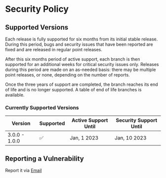 # Security Policy

## Supported Versions

Each release is fully supported for six months from its initial stable release. During this period, bugs and security issues that have been reported are fixed and are released in regular point releases.

After this six months period of active support, each branch is then supported for an additional weeks for critical security issues only. Releases during this period are made on an as-needed basis: there may be multiple point releases, or none, depending on the number of reports.

Once the three years of support are completed, the branch reaches its end of life and is no longer supported. A table of end of life branches is available.

### Currently Supported Versions

| Version       | Supported           | Active Support Until | Security Support Until |
| ------------- | ------------------- | -------------------- | ---------------------- |
| 3.0.0 - 1.0.0 | :white_check_mark:  | Jan, 1 2023          | Jan, 10 2023           |

## Reporting a Vulnerability

Report it via [Email](mailto:contact.hutotpn@gmail.com)
